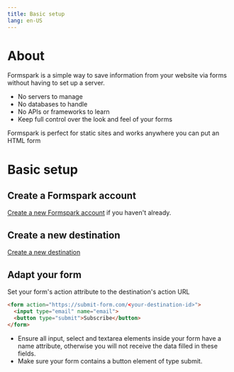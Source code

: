 ```yaml
---
title: Basic setup
lang: en-US
---
```


# About

Formspark is a simple way to save information from your website via forms without having to set up a server.

- No servers to manage
- No databases to handle
- No APIs or frameworks to learn
- Keep full control over the look and feel of your forms

Formspark is perfect for static sites and works anywhere you can put an HTML form

# Basic setup

## Create a Formspark account

[Create a new Formspark account](https://formspark.io/register) if you haven't already.

## Create a new destination

[Create a new destination](https://formspark.io/new-destination)

## Adapt your form

Set your form's action attribute to the destination's action URL

``` html
<form action="https://submit-form.com/<your-destination-id>">
  <input type="email" name="email">
  <button type="submit">Subscribe</button>
</form>
```

* Ensure all input, select and textarea elements inside your form have a name attribute, otherwise you will not receive the data filled in these fields.
* Make sure your form contains a button element of type submit.